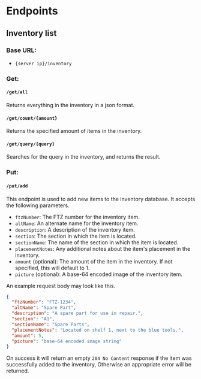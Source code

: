 # Endpoints

## Inventory list

### Base URL:

- `{server ip}/inventory`

### Get:

#### `/get/all`

Returns everything in the inventory in a json format.

#### `/get/count/{amount}`

Returns the specified amount of items in the inventory.

#### `/get/query/{query}`

Searches for the query in the inventory, and returns the result.

### Put:

#### `/put/add`

This endpoint is used to add new items to the inventory database.
It accepts the following parameters.

- `ftzNumber`: The FTZ number for the inventory item.
- `altName`: An alternate name for the inventory item.
- `description`: A description of the inventory item.
- `section`: The section in which the item is located.
- `sectionName`: The name of the section in which the item is located.
- `placementNotes`: Any additional notes about the item's placement in the inventory.
- `amount` (optional): The amount of the item in the inventory. If not specified, this will default to 1.
- `picture` (optional): A base-64 encoded image of the inventory item.

An example request body may look like this.

```json
{
  "ftzNumber": "FTZ-1234",
  "altName": "Spare Part",
  "description": "A spare part for use in repair.",
  "section": "A1",
  "sectionName": "Spare Parts",
  "placementNotes": "Located on shelf 1, next to the blue tools.",
  "amount": 5,
  "picture": "base-64 encoded image string"
}
```

On success it will return an empty `204 No Content` response if the item was successfully added to the inventory,
Otherwise an appropriate error will be returned.
